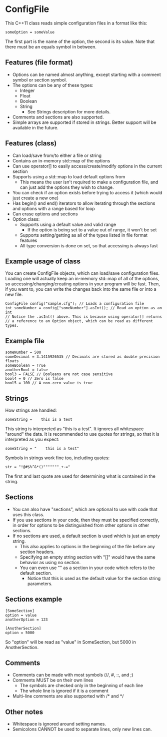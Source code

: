 ConfigFile
==========

This C++11 class reads simple configuration files in a format like this:
```
someOption = someValue
```
The first part is the name of the option, the second is its value.
Note that there must be an equals symbol in between.

Features (file format)
----------------------

* Options can be named almost anything, except starting with a comment symbol or section symbol.
* The options can be any of these types:
  * Integer
  * Float
  * Boolean
  * String
    * See Strings description for more details.
* Comments and sections are also supported.
* Simple arrays are supported if stored in strings. Better support will be available in the future.

Features (class)
----------------

* Can load/save from/to either a file or string
* Contains an in-memory std::map of the options
* Can use operator[] to easily access/create/modify options in the current section
* Supports using a std::map to load default options from
  * This means the user isn't required to make a configuration file, and can just add the options they wish to change.
* You can check if an option exists before trying to access it (which would just create a new one)
* Has begin() and end() iterators to allow iterating through the sections and options with a range based for loop
* Can erase options and sections
* Option class:
  * Supports using a default value and valid range
    * If the option is being set to a value out of range, it won't be set
  * Supports setting/getting as all of the types listed in file format features
  * All type conversion is done on set, so that accessing is always fast

Example usage of class
----------------------

You can create ConfigFile objects, which can load/save configuration files. Loading one will actually keep an in-memory std::map of all of the options, so accessing/changing/creating options in your program will be fast. Then, if you want to, you can write the changes back into the same file or into a new file.

```
ConfigFile config("sample.cfg"); // Loads a configuration file
int someNumber = config["someNumber"].asInt(); // Read an option as an int
// Notice the .asInt() above. This is because using operator[] returns
// a reference to an Option object, which can be read as different types.
```

Example file
------------

```
someNumber = 500
someDecimal = 3.1415926535 // Decimals are stored as double precision floats
someBoolean = True
anotherBool = false
bool3 = FALSE // Booleans are not case sensitive
bool4 = 0 // Zero is false
bool5 = 100 // A non-zero value is true
```

Strings
-------

How strings are handled:
```
someString =    this is a test
```
This string is interpreted as "this is a test". It ignores all whitespace "around" the data.
It is recommended to use quotes for strings, so that it is interpreted as you expect:
```
someString = "    this is a test"
```
Symbols in strings work fine too, including quotes:
```
str = "!@#$%^&*()"""""""_+-="
```
The first and last quote are used for determining what is contained in the string.

Sections
--------

* You can also have "sections", which are optional to use with code that uses this class.
* If you use sections in your code, then they must be specified correctly, in order for options
    to be distinguished from other options in other sections.
* If no sections are used, a default section is used which is just an empty string.
  * This also applies to options in the beginning of the file before any section headers.
  * Specifying an empty string section with "[]" would have the same behavior as using no section.
  * You can even use "" as a section in your code which refers to the default section.
    * Notice that this is used as the default value for the section string parameters.

Sections example
----------------

```
[SomeSection]
option = value
anotherOption = 123

[AnotherSection]
option = 5000
```
So "option" will be read as "value" in SomeSection, but 5000 in AnotherSection.

Comments
--------

* Comments can be made with most symbols (//, #, ::, and ;)
* Comments MUST be on their own lines
  * The symbols are checked only in the beginning of each line
  * The whole line is ignored if it is a comment
* Multi-line comments are also supported with /* and */

Other notes
-----------

* Whitespace is ignored around setting names.
* Semicolons CANNOT be used to separate lines, only new lines can.
